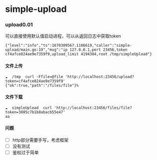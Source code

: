 # simple-upload

### upload0.01
可以直接使用默认值启动进程，可以从返回日志中获取token
```shell
{"level":"info","ts":1670309567.1186619,"caller":"simple-upload/main.go:19","msg":"ip 127.0.0.1,port 23456,token cf4afce824ae9e7359f9,upload_limit 4194304,root /tmp/simpleUpload"}
```
#### 文件上传
```shell
☁  /tmp  curl -Ffile=@file 'http://localhost:23456/upload?token=cf4afce824ae9e7359f9'
{"ok":true,"path":"/files/file"}%
```
#### 文件下载
```shell
☁  simpleUpload  curl 'http://localhost:23456/files/file?token=3805c7b1b8abacb55e47'
aa
```
#### 问题
- [ ] http部分需要手写，考虑框架
- [ ] 没有测试
- [ ] 鉴权过于简单
